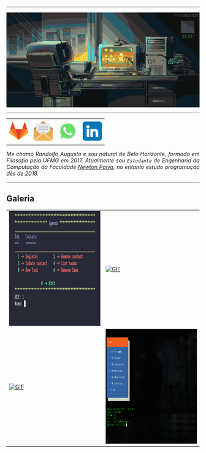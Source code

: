 <!DOCTYPE html>


-----

<div align="center">
<img align="center" alt="Header" src="./image/banner.gif">
</div>

-----

<div align="center">
<table>
<tr>
 <td align="center" colspan="11"></td>
</tr> 
<tr>
<td><a href="https://gitlab.com/randolfo-15" target="_blank"><img src="./image/icon/gitlab.png" width="50px" height="50px"/></a>
</td>
<td><a href="mailto:ragnifico@yahoo.com.br" target="_blank" ><img src="./image/icon/email.png" width="50px" height="50px"/></a>
</td>
<td><a href="https://wa.me/5531981059465" target="_blank"><img src="./image/icon/zap.png" width="50px" height="50px"/></a>
</td>

<td><a href="https://www.linkedin.com/in/randolfo-augusto-gonçalves" target="_blank" ><img src="./image/icon/linkedin.png" width="50px" height="50px"/></a>
</td>

</tr>
<tr>
 <td align="center" colspan="11"></td>
</tr> 
</table>
</div>


</div>
<div align="justify">
<i> Me chamo Randolfo Augusto e sou natural de Belo Horizonte, formado em Filosofia pela UFMG em 2017. Atualmente sou <code>Estudante</code> de Engenharia da Computação da Faculdade <a href="https://newtonpaiva.br/" target="_blank">Newton Paiva</a>, no entanto estudo programação dês de 2018</a>.</i><br/>
</div>

-----

## Galeria

<div align="center">
<table>
<tr>

<td><a href="https://github.com/randolfo-15/Agenda_CLI" target="_blank" ><img alt="GIF" src="./image/galery/agenda_exe.gif" width="350px" height="300px"/></a>
</td>


<td><a href="https://github.com/randolfo-15/Lotofacil_GUI" target="_blank" ><img alt="GIF" src="./image/galery/loto.gif" width="350px" height="300px"/></a>
</td>

</tr>    

<tr>

<td><a href="https://github.com/randolfo-15/Types" target="_blank" ><img alt="GIF" src="./image/galery/types.gif" width="350px" height="300px"/></a>
</td>

<td><a href="https://github.com/randolfo-15/Mosaicos" target="_blank" ><img alt="GIF" src="./image/galery/mosaicos.gif" width="350px" height="300px"/></a>
</td>

</tr>

</table>
</div>



